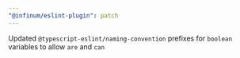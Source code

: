 ```yaml
---
"@infinum/eslint-plugin": patch
---
```


Updated `@typescript-eslint/naming-convention` prefixes for `boolean` variables to allow `are` and `can`
